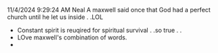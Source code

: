 11/4/2024 9:29:24 AM
Neal A maxwell said once that God had a perfect church until he let us inside . .LOL
* Constant spirit is reuqired for spiritual survival . .so true . . 
* LOve maxwell's combination of words.
* 